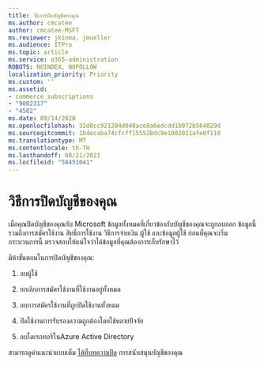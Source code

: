 ```yaml
---
title: วิธีการปิดบัญชีของคุณ
ms.author: cmcatee
author: cmcatee-MSFT
ms.reviewer: jkinma, jmueller
ms.audience: ITPro
ms.topic: article
ms.service: o365-administration
ROBOTS: NOINDEX, NOFOLLOW
localization_priority: Priority
ms.custom: ''
ms.assetid:
- commerce_subscriptions
- "9002317"
- "4502"
ms.date: 09/14/2020
ms.openlocfilehash: 32d8cc921204d040ace8a6edcdd1b072b564829d
ms.sourcegitcommit: 1b4ecaba74cfcff155528dc9e1002011afe0f110
ms.translationtype: MT
ms.contentlocale: th-TH
ms.lasthandoff: 08/21/2021
ms.locfileid: "58451041"
---
```

# <a name="how-to-close-your-account"></a>วิธีการปิดบัญชีของคุณ

เมื่อคุณปิดบัญชีของคุณกับ Microsoft ข้อมูลทั้งหมดที่เกี่ยวข้องกับบัญชีของคุณจะถูกลบออก ข้อมูลนี้รวมถึงการสมัครใช้งาน สิทธิ์การใช้งาน วิธีการจ่ายเงิน ผู้ใช้ และข้อมูลผู้ใช้ ก่อนที่คุณจะเริ่มกระบวนการนี้ ตรวจสอบให้แน่ใจว่าได้ข้อมูลที่คุณต้องการเก็บรักษาไว้

มีห้าขั้นตอนในการปิดบัญชีของคุณ:

1. ลบผู้ใช้

2. ยกเลิกการสมัครใช้งานที่ใช้งานอยู่ทั้งหมด

3. ลบการสมัครใช้งานที่ถูกปิดใช้งานทั้งหมด

4. ปิดใช้งานการรับรองความถูกต้องโดยใช้หลายปัจจัย

5. ลบไดเรกทอรีในAzure Active Directory

สามารถดูคําแนะนําแบบเต็ม [ได้ที่บทความปิด](https://docs.microsoft.com/microsoft-365/commerce/close-your-account) การสนับสนุนบัญชีของคุณ
